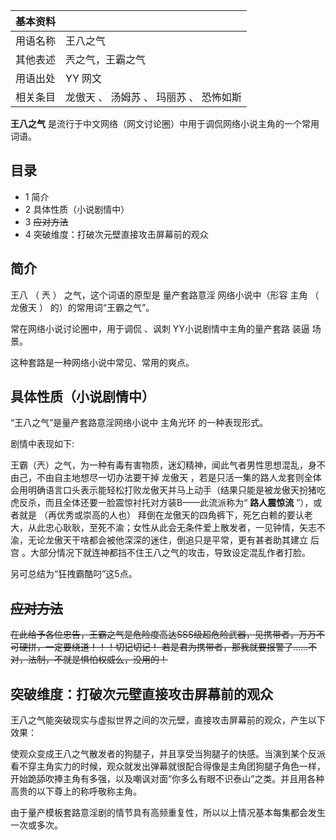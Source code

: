 |  **基本资料**  ||
|---|---|
|用语名称  |  王八之气   |
|其他表述  |  兲之气，王霸之气   |
|用语出处  |  YY  网文   |
|相关条目  |  龙傲天  、  汤姆苏  、  玛丽苏  、  恐怖如斯   |
  
**王八之气** 是流行于中文网络（网文讨论圈）中用于调侃网络小说主角的一个常用词语。

##  目录

  * 1  简介 
  * 2  具体性质（小说剧情中） 
  * 3  ~~应对方法~~
  * 4  突破维度：打破次元壁直接攻击屏幕前的观众 

##  简介

王八  （  兲  ）  之气，这个词语的原型是  量产套路意淫  网络小说中（形容  主角  （  龙傲天  ）  的）的常用词“王霸之气”。

常在网络小说讨论圈中，用于调侃  、讽刺  YY小说剧情中主角的量产套路  装逼  场景。

这种套路是一种网络小说中常见、常用的爽点。

##  具体性质（小说剧情中）

“王八之气”是量产套路意淫网络小说中  主角光环  的一种表现形式。

剧情中表现如下:

王霸（兲）之气，为一种有毒有害物质，迷幻精神，闻此气者男性思想混乱，身不由己，不由自主地想尽一切办法要干掉  龙傲天
，若是只活一集的路人龙套则全体会用明确语言口头表示能轻松打败龙傲天并马上动手（结果只能是被龙傲天扮猪吃虎反杀，而且全体还要一脸震惊衬托对方装B——此流派称为“
**路人震惊流** ”），或者就是  （再优秀或崇高的人也）
拜倒在龙傲天的四角裤下，死乞白赖的要认老大，从此忠心耿耿，至死不渝；女性从此会无条件爱上散发者，一见钟情，矢志不渝，无论龙傲天干啥都会被他深深的迷住，倒追只是平常，更有甚者助其建立
后宫  。大部分情况下就连神都挡不住王八之气的攻击，导致设定混乱作者打脸。

另可总结为“狂拽霸酷叼”这5点。

##  ~~应对方法~~

~~在此给予各位忠告，王霸之气是危险度高达SSS级超危险武器，见携带者，万万不可硬拼，一定要绕道！！！切记切记！
若是君为携带者，那我就要报警了……不对，法制，不就是惧怕权威么，没用的！~~

##  突破维度：打破次元壁直接攻击屏幕前的观众

王八之气能突破现实与虚拟世界之间的次元壁，直接攻击屏幕前的观众，产生以下效果：

使观众变成王八之气散发者的狗腿子，并且享受当狗腿子的快感。当演到某个反派看不穿主角实力的时候，观众就发出弹幕就很配合得像是主角团狗腿子角色一样，开始跪舔吹捧主角有多强，以及嘲讽对面“你多么有眼不识泰山”之类。并且用各种高贵的以下尊上的称呼敬称主角。

由于量产模板套路意淫剧的情节具有高频重复性，所以以上情况基本每集都会发生一次或多次。

